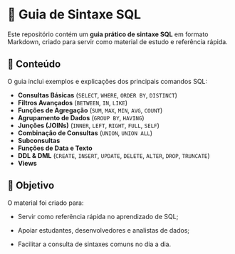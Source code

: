 # 📘 Guia de Sintaxe SQL

Este repositório contém um **guia prático de sintaxe SQL** em formato Markdown, criado para servir como material de estudo e referência rápida.

## 📂 Conteúdo

O guia inclui exemplos e explicações dos principais comandos SQL:

- **Consultas Básicas** (`SELECT`, `WHERE`, `ORDER BY`, `DISTINCT`)
- **Filtros Avançados** (`BETWEEN`, `IN`, `LIKE`)
- **Funções de Agregação** (`SUM`, `MAX`, `MIN`, `AVG`, `COUNT`)
- **Agrupamento de Dados** (`GROUP BY`, `HAVING`)
- **Junções (JOINs)** (`INNER`, `LEFT`, `RIGHT`, `FULL`, `SELF`)
- **Combinação de Consultas** (`UNION`, `UNION ALL`)
- **Subconsultas**
- **Funções de Data e Texto**
- **DDL & DML** (`CREATE`, `INSERT`, `UPDATE`, `DELETE`, `ALTER`, `DROP`, `TRUNCATE`)
- **Views**

## 📝 Objetivo

O material foi criado para:

- Servir como referência rápida no aprendizado de SQL;

- Apoiar estudantes, desenvolvedores e analistas de dados;

- Facilitar a consulta de sintaxes comuns no dia a dia.
